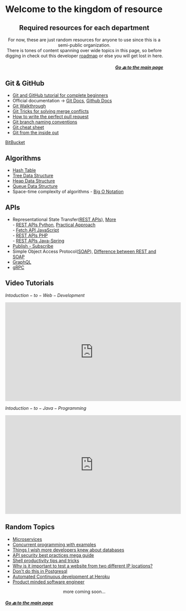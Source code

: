# Welcome to the kingdom of resource


<h2 align="center">Required resources for each department</h2>

<p align="center">For now, these are just random resources for anyone to use since this is a semi-public organization. <br/>There is tones of content spanning over wide topics in this page, so before digging in check out this developer <a href="https://roadmap.sh">roadmap</a> or else you will get lost in here.</p>

<h5 align="end"><a href="./README.md">Go &#128281; to the main page</a></h5>


## Git & GitHub
- [Git and GitHub tutorial for complete beginners](https://product.hubspot.com/blog/git-and-github-tutorial-for-beginners)
- Official documentation -> [Git Docs](https://git-scm.com/doc), [Github Docs](https://docs.github.com/en)
- [Git Walkthrough](https://www.analyticsvidhya.com/blog/2021/09/git-and-github-tutorial-for-beginners/)
- [Git Tricks for solving merge conflicts](https://goiabada.blog/git-tricks-avoiding-merge-when-dealing-with-remote-conflicts-52c175e526e6)
- [How to write the perfect pull request](https://github.blog/2015-01-21-how-to-write-the-perfect-pull-request/)
- [Git branch naming conventions](https://deepsource.io/blog/git-branch-naming-conventions/)
- [Git cheat sheet](https://dev.to/maxpou/git-cheat-sheet-advanced-3a17)
- [Git from the inside out](https://codewords.recurse.com/issues/two/git-from-the-inside-out)
  
[BitBucket](https://bitbucket.org/product/guides)


## Algorithms
- [Hash Table](https://www.youtube.com/watch?v=jalSiaIi8j4)
- [Tree Data Structure](https://www.youtube.com/watch?v=S2W3SXGPVyU)
- [Heap Data Structure](https://www.youtube.com/watch?v=F_r0sJ1RqWk)
- [Queue Data Structure](https://www.youtube.com/watch?v=mDCi1lXd9hc)
- Space-time complexity of algorithms - [Big O Notation](https://www.youtube.com/watch?v=Z0bH0cMY0E8)

## APIs
- Representational State Transfer([REST APIs](https://www.ibm.com/cloud/learn/rest-apis)), [More](https://www.redhat.com/en/topics/api/what-is-a-rest-api) <br/>
      - [REST APIs Python](https://www.integrate.io/blog/an-introduction-to-rest-api-with-python/), [Practical Approach](https://realpython.com/api-integration-in-python/) <br/>
      - [Fetch API JavaScript](https://developer.mozilla.org/en-US/docs/Web/API/Fetch_API/Using_Fetch) <br>
      - [REST APIs PHP](https://code.tutsplus.com/tutorials/how-to-build-a-simple-rest-api-in-php--cms-37000) <br>
      - [REST APIs Java-Spring](https://spring.io/guides/tutorials/rest/)
- [Publish - Subscribe](https://blog.opto22.com/optoblog/request-response-vs-pub-sub-part-1)
- Simple Object Access Protocol([SOAP](https://en.wikipedia.org/wiki/SOAP)), [Difference between REST and SOAP](https://dzone.com/articles/difference-between-rest-and-soap-api#)
- [GraphQL](https://graphql.org/learn/)
- [gRPC](https://grpc.io/docs/)

## Video Tutorials

$Intoduction- to -Web -Development$
<p align="center">
<iframe width="560" height="315" src="https://www.youtube.com/embed/dCOch0282IE?start=254" title="YouTube video player" frameborder="0" allow="accelerometer; autoplay; clipboard-write; encrypted-media; gyroscope; picture-in-picture" allowfullscreen></iframe>
</p>

$Intoduction-to-Java-Programming$

<p align="center">
<iframe width="560" height="315" src="https://www.youtube.com/embed/vZilAD9MjfU" title="YouTube video player" frameborder="0" allow="accelerometer; autoplay; clipboard-write; encrypted-media; gyroscope; picture-in-picture" allowfullscreen></iframe>
</p>

## Random Topics
- [Microservices](https://martinfowler.com/articles/microservices.html)
- [Concurrent programming with examples](https://begriffs.com/posts/2020-03-23-concurrent-programming.html)
- [Things I wish more developers knew about databases](https://medium.com/@rakyll/things-i-wished-more-developers-knew-about-databases-2d0178464f78)
- [API security best practices mega guide](https://expeditedsecurity.com/api-security-best-practices-megaguide/)
- [Shell productivity tips and tricks](https://blog.balthazar-rouberol.com/shell-productivity-tips-and-tricks)
- [Why is it important to test a website from two different IP locations?](https://www.lambdatest.com/blog/importance-of-geolocation-browser-testing)
- [Don't do this in Postgresql](https://wiki.postgresql.org/wiki/Don%27t_Do_This)
- [Automated Continuous development at Heroku](https://blog.heroku.com/automated-continuous-deployment-at-heroku)
- [Product minded software engineer](https://blog.pragmaticengineer.com/the-product-minded-engineer/)

<p align="center">more coming soon...</p>
<h5 align="start"><a href="./README.md">Go &#128281; to the main page</a></h5>
